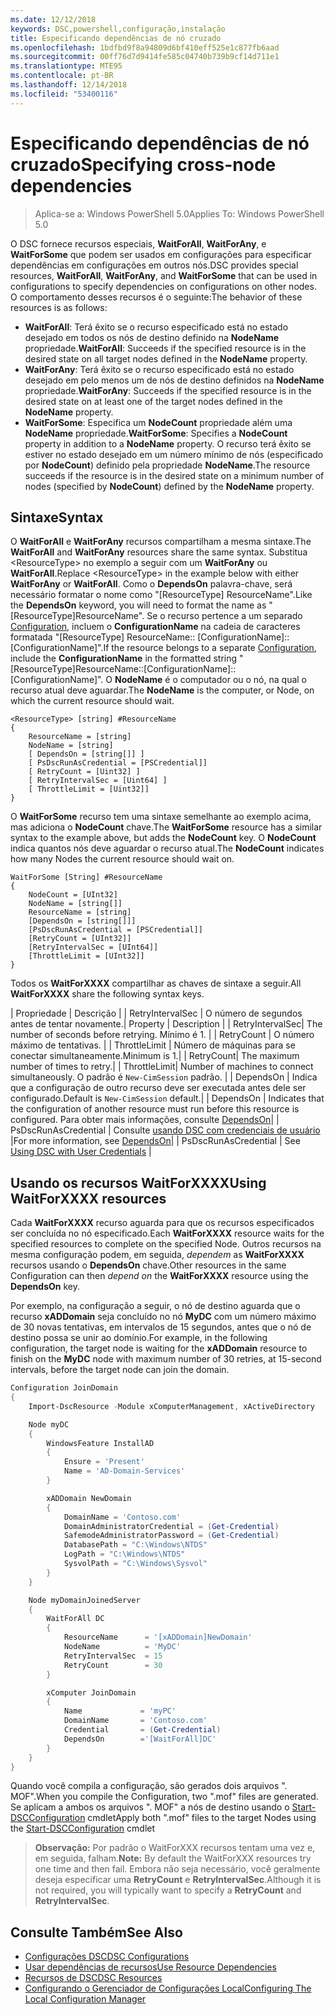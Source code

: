 ```yaml
---
ms.date: 12/12/2018
keywords: DSC,powershell,configuração,instalação
title: Especificando dependências de nó cruzado
ms.openlocfilehash: 1bdfbd9f8a94809d6bf410eff525e1c877fb6aad
ms.sourcegitcommit: 00ff76d7d9414fe585c04740b739b9cf14d711e1
ms.translationtype: MTE95
ms.contentlocale: pt-BR
ms.lasthandoff: 12/14/2018
ms.locfileid: "53400116"
---
```

# <a name="specifying-cross-node-dependencies"></a><span data-ttu-id="d3492-103">Especificando dependências de nó cruzado</span><span class="sxs-lookup"><span data-stu-id="d3492-103">Specifying cross-node dependencies</span></span>

> <span data-ttu-id="d3492-104">Aplica-se a: Windows PowerShell 5.0</span><span class="sxs-lookup"><span data-stu-id="d3492-104">Applies To: Windows PowerShell 5.0</span></span>

<span data-ttu-id="d3492-105">O DSC fornece recursos especiais, **WaitForAll**, **WaitForAny**, e **WaitForSome** que podem ser usados em configurações para especificar dependências em configurações em outros nós.</span><span class="sxs-lookup"><span data-stu-id="d3492-105">DSC provides special resources, **WaitForAll**, **WaitForAny**, and **WaitForSome** that can be used in configurations to specify dependencies on configurations on other nodes.</span></span> <span data-ttu-id="d3492-106">O comportamento desses recursos é o seguinte:</span><span class="sxs-lookup"><span data-stu-id="d3492-106">The behavior of these resources is as follows:</span></span>

- <span data-ttu-id="d3492-107">**WaitForAll**: Terá êxito se o recurso especificado está no estado desejado em todos os nós de destino definido na **NodeName** propriedade.</span><span class="sxs-lookup"><span data-stu-id="d3492-107">**WaitForAll**: Succeeds if the specified resource is in the desired state on all target nodes defined in the **NodeName** property.</span></span>
- <span data-ttu-id="d3492-108">**WaitForAny**: Terá êxito se o recurso especificado está no estado desejado em pelo menos um de nós de destino definidos na **NodeName** propriedade.</span><span class="sxs-lookup"><span data-stu-id="d3492-108">**WaitForAny**: Succeeds if the specified resource is in the desired state on at least one of the target nodes defined in the **NodeName** property.</span></span>
- <span data-ttu-id="d3492-109">**WaitForSome**: Especifica um **NodeCount** propriedade além uma **NodeName** propriedade.</span><span class="sxs-lookup"><span data-stu-id="d3492-109">**WaitForSome**: Specifies a **NodeCount** property in addition to a **NodeName** property.</span></span> <span data-ttu-id="d3492-110">O recurso terá êxito se estiver no estado desejado em um número mínimo de nós (especificado por **NodeCount**) definido pela propriedade **NodeName**.</span><span class="sxs-lookup"><span data-stu-id="d3492-110">The resource succeeds if the resource is in the desired state on a minimum number of nodes (specified by **NodeCount**) defined by the **NodeName** property.</span></span>

## <a name="syntax"></a><span data-ttu-id="d3492-111">Sintaxe</span><span class="sxs-lookup"><span data-stu-id="d3492-111">Syntax</span></span>

<span data-ttu-id="d3492-112">O **WaitForAll** e **WaitForAny** recursos compartilham a mesma sintaxe.</span><span class="sxs-lookup"><span data-stu-id="d3492-112">The **WaitForAll** and **WaitForAny** resources share the same syntax.</span></span> <span data-ttu-id="d3492-113">Substitua \<ResourceType\> no exemplo a seguir com um **WaitForAny** ou **WaitForAll**.</span><span class="sxs-lookup"><span data-stu-id="d3492-113">Replace \<ResourceType\> in the example below with either **WaitForAny** or **WaitForAll**.</span></span>
<span data-ttu-id="d3492-114">Como o **DependsOn** palavra-chave, será necessário formatar o nome como "[ResourceType] ResourceName".</span><span class="sxs-lookup"><span data-stu-id="d3492-114">Like the **DependsOn** keyword, you will need to format the name as "[ResourceType]ResourceName".</span></span> <span data-ttu-id="d3492-115">Se o recurso pertence a um separado [Configuration](configurations.md), incluem o **ConfigurationName** na cadeia de caracteres formatada "[ResourceType] ResourceName:: [ConfigurationName]:: [ConfigurationName]".</span><span class="sxs-lookup"><span data-stu-id="d3492-115">If the resource belongs to a separate [Configuration](configurations.md), include the **ConfigurationName** in the formatted string "[ResourceType]ResourceName::[ConfigurationName]::[ConfigurationName]".</span></span> <span data-ttu-id="d3492-116">O **NodeName** é o computador ou o nó, na qual o recurso atual deve aguardar.</span><span class="sxs-lookup"><span data-stu-id="d3492-116">The **NodeName** is the computer, or Node, on which the current resource should wait.</span></span>

```
<ResourceType> [string] #ResourceName
{
    ResourceName = [string]
    NodeName = [string]
    [ DependsOn = [string[]] ]
    [ PsDscRunAsCredential = [PSCredential]]
    [ RetryCount = [Uint32] ]
    [ RetryIntervalSec = [Uint64] ]
    [ ThrottleLimit = [Uint32]]
}
```

<span data-ttu-id="d3492-117">O **WaitForSome** recurso tem uma sintaxe semelhante ao exemplo acima, mas adiciona o **NodeCount** chave.</span><span class="sxs-lookup"><span data-stu-id="d3492-117">The **WaitForSome** resource has a similar syntax to the example above, but adds the **NodeCount** key.</span></span> <span data-ttu-id="d3492-118">O **NodeCount** indica quantos nós deve aguardar o recurso atual.</span><span class="sxs-lookup"><span data-stu-id="d3492-118">The **NodeCount** indicates how many Nodes the current resource should wait on.</span></span>

```
WaitForSome [String] #ResourceName
{
    NodeCount = [UInt32]
    NodeName = [string[]]
    ResourceName = [string]
    [DependsOn = [string[]]]
    [PsDscRunAsCredential = [PSCredential]]
    [RetryCount = [UInt32]]
    [RetryIntervalSec = [UInt64]]
    [ThrottleLimit = [UInt32]]
}
```

<span data-ttu-id="d3492-119">Todos os **WaitForXXXX** compartilhar as chaves de sintaxe a seguir.</span><span class="sxs-lookup"><span data-stu-id="d3492-119">All **WaitForXXXX** share the following syntax keys.</span></span>

<span data-ttu-id="d3492-120">|  Propriedade |  Descrição | | RetryIntervalSec | O número de segundos antes de tentar novamente.</span><span class="sxs-lookup"><span data-stu-id="d3492-120">|  Property  |  Description   | | RetryIntervalSec| The number of seconds before retrying.</span></span> <span data-ttu-id="d3492-121">Mínimo é 1. | | RetryCount | O número máximo de tentativas. | | ThrottleLimit | Número de máquinas para se conectar simultaneamente.</span><span class="sxs-lookup"><span data-stu-id="d3492-121">Minimum is 1.| | RetryCount| The maximum number of times to retry.| | ThrottleLimit| Number of machines to connect simultaneously.</span></span> <span data-ttu-id="d3492-122">O padrão é `New-CimSession` padrão. | | DependsOn | Indica que a configuração de outro recurso deve ser executada antes dele ser configurado.</span><span class="sxs-lookup"><span data-stu-id="d3492-122">Default is `New-CimSession` default.| | DependsOn | Indicates that the configuration of another resource must run before this resource is configured.</span></span> <span data-ttu-id="d3492-123">Para obter mais informações, consulte [DependsOn](resource-depends-on.md)| | PsDscRunAsCredential | Consulte [usando DSC com credenciais de usuário](./runAsUser.md) |</span><span class="sxs-lookup"><span data-stu-id="d3492-123">For more information, see [DependsOn](resource-depends-on.md)| | PsDscRunAsCredential | See [Using DSC with User Credentials](./runAsUser.md) |</span></span>


## <a name="using-waitforxxxx-resources"></a><span data-ttu-id="d3492-124">Usando os recursos WaitForXXXX</span><span class="sxs-lookup"><span data-stu-id="d3492-124">Using WaitForXXXX resources</span></span>

<span data-ttu-id="d3492-125">Cada **WaitForXXXX** recurso aguarda para que os recursos especificados ser concluída no nó especificado.</span><span class="sxs-lookup"><span data-stu-id="d3492-125">Each **WaitForXXXX** resource waits for the specified resources to complete on the specified Node.</span></span> <span data-ttu-id="d3492-126">Outros recursos na mesma configuração podem, em seguida, *dependem* as **WaitForXXXX** recursos usando o **DependsOn** chave.</span><span class="sxs-lookup"><span data-stu-id="d3492-126">Other resources in the same Configuration can then *depend on* the **WaitForXXXX** resource using the **DependsOn** key.</span></span>

<span data-ttu-id="d3492-127">Por exemplo, na configuração a seguir, o nó de destino aguarda que o recurso **xADDomain** seja concluído no nó **MyDC** com um número máximo de 30 novas tentativas, em intervalos de 15 segundos, antes que o nó de destino possa se unir ao domínio.</span><span class="sxs-lookup"><span data-stu-id="d3492-127">For example, in the following configuration, the target node is waiting for the **xADDomain** resource to finish on the **MyDC** node with maximum number of 30 retries, at 15-second intervals, before the target node can join the domain.</span></span>

```powershell
Configuration JoinDomain
{
    Import-DscResource -Module xComputerManagement, xActiveDirectory

    Node myDC
    {
        WindowsFeature InstallAD
        {
            Ensure = 'Present'
            Name = 'AD-Domain-Services'
        }

        xADDomain NewDomain
        {
            DomainName = 'Contoso.com'
            DomainAdministratorCredential = (Get-Credential)
            SafemodeAdministratorPassword = (Get-Credential)
            DatabasePath = "C:\Windows\NTDS"
            LogPath = "C:\Windows\NTDS"
            SysvolPath = "C:\Windows\Sysvol"
        }
    }

    Node myDomainJoinedServer
    {
        WaitForAll DC
        {
            ResourceName      = '[xADDomain]NewDomain'
            NodeName          = 'MyDC'
            RetryIntervalSec  = 15
            RetryCount        = 30
        }

        xComputer JoinDomain
        {
            Name             = 'myPC'
            DomainName       = 'Contoso.com'
            Credential       = (Get-Credential)
            DependsOn        ='[WaitForAll]DC'
        }
    }
}
```

<span data-ttu-id="d3492-128">Quando você compila a configuração, são gerados dois arquivos ". MOF".</span><span class="sxs-lookup"><span data-stu-id="d3492-128">When you compile the Configuration, two ".mof" files are generated.</span></span> <span data-ttu-id="d3492-129">Se aplicam a ambos os arquivos ". MOF" a nós de destino usando o [Start-DSCConfiguration](/powershell/module/psdesiredstateconfiguration/start-dscconfiguration) cmdlet</span><span class="sxs-lookup"><span data-stu-id="d3492-129">Apply both ".mof" files to the target Nodes using the [Start-DSCConfiguration](/powershell/module/psdesiredstateconfiguration/start-dscconfiguration) cmdlet</span></span>

><span data-ttu-id="d3492-130">**Observação:** Por padrão o WaitForXXX recursos tentam uma vez e, em seguida, falham.</span><span class="sxs-lookup"><span data-stu-id="d3492-130">**Note:** By default the WaitForXXX resources try one time and then fail.</span></span> <span data-ttu-id="d3492-131">Embora não seja necessário, você geralmente deseja especificar uma **RetryCount** e **RetryIntervalSec**.</span><span class="sxs-lookup"><span data-stu-id="d3492-131">Although it is not required, you will typically want to specify a **RetryCount** and **RetryIntervalSec**.</span></span>

## <a name="see-also"></a><span data-ttu-id="d3492-132">Consulte Também</span><span class="sxs-lookup"><span data-stu-id="d3492-132">See Also</span></span>

- [<span data-ttu-id="d3492-133">Configurações DSC</span><span class="sxs-lookup"><span data-stu-id="d3492-133">DSC Configurations</span></span>](configurations.md)
- [<span data-ttu-id="d3492-134">Usar dependências de recursos</span><span class="sxs-lookup"><span data-stu-id="d3492-134">Use Resource Dependencies</span></span>](resource-depends-on.md)
- [<span data-ttu-id="d3492-135">Recursos de DSC</span><span class="sxs-lookup"><span data-stu-id="d3492-135">DSC Resources</span></span>](../resources/resources.md)
- [<span data-ttu-id="d3492-136">Configurando o Gerenciador de Configurações Local</span><span class="sxs-lookup"><span data-stu-id="d3492-136">Configuring The Local Configuration Manager</span></span>](../managing-nodes/metaConfig.md)
